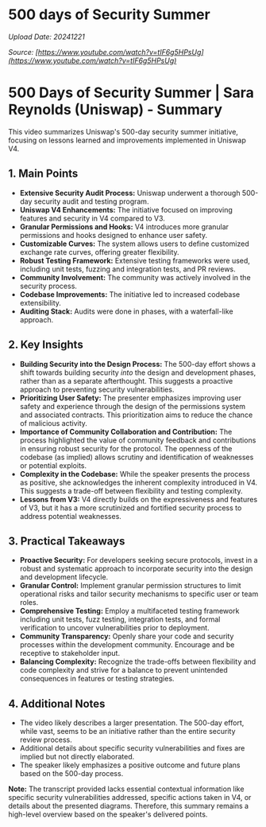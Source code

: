 # 500 days of Security Summer

*Upload Date: 20241221*

*Source: [https://www.youtube.com/watch?v=tIF6g5HPsUg](https://www.youtube.com/watch?v=tIF6g5HPsUg)*

# 500 Days of Security Summer | Sara Reynolds (Uniswap) - Summary

This video summarizes Uniswap's 500-day security summer initiative, focusing on lessons learned and improvements implemented in Uniswap V4.

## 1. Main Points

* **Extensive Security Audit Process:** Uniswap underwent a thorough 500-day security audit and testing program.
* **Uniswap V4 Enhancements:** The initiative focused on improving features and security in V4 compared to V3.
* **Granular Permissions and Hooks:** V4 introduces more granular permissions and hooks designed to enhance user safety.
* **Customizable Curves:**  The system allows users to define customized exchange rate curves, offering greater flexibility.
* **Robust Testing Framework:** Extensive testing frameworks were used, including unit tests, fuzzing and integration tests, and PR reviews.
* **Community Involvement:** The community was actively involved in the security process.
* **Codebase Improvements:** The initiative led to increased codebase extensibility.
* **Auditing Stack:**  Audits were done in phases, with a waterfall-like approach.

## 2. Key Insights

* **Building Security into the Design Process:** The 500-day effort shows a shift towards building security *into* the design and development phases, rather than as a separate afterthought.  This suggests a proactive approach to preventing security vulnerabilities.
* **Prioritizing User Safety:** The presenter emphasizes improving user safety and experience through the design of the permissions system and associated contracts. This prioritization aims to reduce the chance of malicious activity.
* **Importance of Community Collaboration and Contribution:** The process highlighted the value of community feedback and contributions in ensuring robust security for the protocol. The openness of the codebase (as implied) allows scrutiny and identification of weaknesses or potential exploits.
* **Complexity in the Codebase:**  While the speaker presents the process as positive, she acknowledges the inherent complexity introduced in V4.  This suggests a trade-off between flexibility and testing complexity.
* **Lessons from V3:** V4 directly builds on the expressiveness and features of V3, but it has a more scrutinized and fortified security process to address potential weaknesses.


## 3. Practical Takeaways

* **Proactive Security:**  For developers seeking secure protocols, invest in a robust and systematic approach to incorporate security into the design and development lifecycle.
* **Granular Control:**  Implement granular permission structures to limit operational risks and tailor security mechanisms to specific user or team roles.
* **Comprehensive Testing:**  Employ a multifaceted testing framework including unit tests, fuzz testing, integration tests, and formal verification to uncover vulnerabilities prior to deployment.
* **Community Transparency:**  Openly share your code and security processes within the development community. Encourage and be receptive to stakeholder input.
* **Balancing Complexity:**  Recognize the trade-offs between flexibility and code complexity and strive for a balance to prevent unintended consequences in features or testing strategies.

## 4. Additional Notes

* The video likely describes a larger presentation.  The 500-day effort, while vast, seems to be an initiative rather than the entire security review process.
* Additional details about specific security vulnerabilities and fixes are implied but not directly elaborated.  
* The speaker likely emphasizes a positive outcome and future plans based on the 500-day process.


**Note:** The transcript provided lacks essential contextual information like specific security vulnerabilities addressed, specific actions taken in V4, or details about the presented diagrams. Therefore, this summary remains a high-level overview based on the speaker's delivered points.